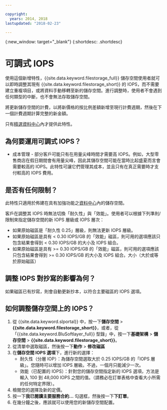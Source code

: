 ```yaml
---

copyright:
  years: 2014, 2018
lastupdated: "2018-02-23"

---
```

{:new_window: target="_blank"}
{:shortdesc: .shortdesc}

# 可調式 IOPS

使用這個新增特性，{{site.data.keyword.filestorage_full}} 儲存空間使用者就可以即時調整其現有 {{site.data.keyword.filestorage_short}} 的 IOPS，而不需要建立重複項目，或將資料手動移轉至新的儲存空間。進行調整時，使用者不會遇到任何類型的中斷，也不會無法存取儲存空間。 

將更新儲存空間的計費，以將新價格的按比例差額新增至現行計費週期，然後在下一個計費週期計算完整的新金額。

只有[精選資料中心](new-ibm-block-and-file-storage-location-and-features.html)內才提供此特性。 

## 為何要運用可調式 IOPS？

- 成本管理 - 部分客戶可能只有在用量尖峰時間才需要高 IOPS。例如，大型零售商店在假日期間會有用量尖峰，因此其儲存空間可能在當時比起盛夏而言會需要較高的 IOPS。此特性可讓它們管理其成本，並且只有在真正需要時才支付較高的 IOPS 費用。

## 是否有任何限制？

此特性只適用於佈建在具有加強功能之[資料中心](new-ibm-block-and-file-storage-location-and-features.html)內的儲存空間。

客戶在調整其 IOPS 時無法切換「耐久性」與「效能」。使用者可以根據下列準則/限制來指定儲存空間的新 IOPS 層級或 IOPS 層次： 

- 如果原始磁區是「耐久性 0.25」層級，則無法更新 IOPS 層級。
- 如果原始磁區是具有 < 0.30 IOPS/GB 的「效能」磁區，則可用的選項應該只包含結果會得到 < 0.30 IOPS/GB 的大小及 IOPS 組合。 
- 如果原始磁區是具有 >= 0.30 IOPS/GB 的「效能」磁區，則可用的選項應該只包含結果會得到 >= 0.30 IOPS/GB 的大小及 IOPS 組合。大小（大於或等於原始磁區）

## 調整 IOPS 對抄寫的影響為何？

如果磁區已有抄寫，則會自動更新抄本，以符合主要磁區的 IOPS 選項。 

## 如何調整儲存空間上的 IOPS？

1. 從 {{site.data.keyword.slportal}} 中，按一下**儲存空間** > **{{site.data.keyword.filestorage_short}}**，或者，從「{{site.data.keyword.BluSoftlayer_full}} 型錄」中，按一下**基礎架構** > **儲存空間** > **{{site.data.keyword.filestorage_short}}**。
2. 從清單中選取磁區，然後按一下**動作** > **修改磁區**
3. 在**儲存空間 IOPS 選項**下，進行新的選擇：
    - 耐久性（分層 IOP）：為儲存空間選取大於 0.25 IOPS/GB 的「IOPS 層級」。您隨時可以增加 IOPS 層級。不過，一個月只能減少一次。
    - 效能（已配置的 IOPS）：針對您的儲存空間指定新的 IOPS 選項，方法是輸入 100 到 48,000 IOPS 之間的值。（請務必在訂單表格中查看大小所需的任何特定界限）。
4. 檢閱您的選擇及新的定價。
5. 按一下**我已閱讀主要服務合約...** 勾選框，然後按一下**下訂單**。
6. 在幾分鐘之後，應該就可以使用您的新儲存空間配置。
